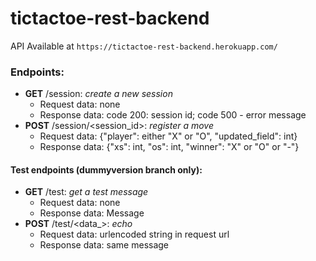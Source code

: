 # tictactoe-rest-backend
API Available at `https://tictactoe-rest-backend.herokuapp.com/`

### Endpoints:
* __GET__ /session: *create a new session*
    * Request data: none
    * Response data: code 200: session id; code 500 - error message
* __POST__ /session/<session_id>: *register a move*
    * Request data: {"player": either "X" or "O", "updated_field": int}
    * Response data: {"xs": int, "os": int, "winner": "X" or "O" or "-"}
    
 #### Test endpoints (dummyversion branch only):
 * __GET__ /test: *get a test message*
    * Request data: none
    * Response data: Message
 * __POST__ /test/<data_>: *echo*
    * Request data: urlencoded string in request url
    * Response data: same message 
